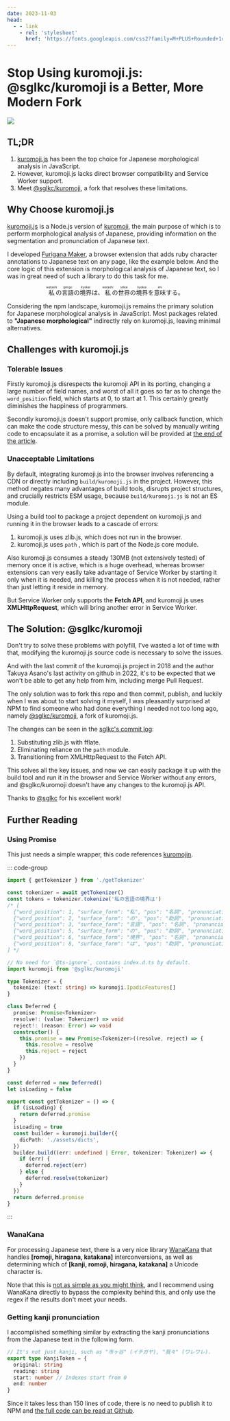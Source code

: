 ```yaml
---
date: 2023-11-03
head:
  - - link
    - rel: 'stylesheet'
      href: 'https://fonts.googleapis.com/css2?family=M+PLUS+Rounded+1c&display=swap'
---
```


# Stop Using kuromoji.js: @sglkc/kuromoji is a Better, More Modern Fork

![](/img/2023-11-03-19-42.webp)

## TL;DR

1. [kuromoji.js](https://github.com/takuyaa/kuromoji.js) has been the top choice for Japanese morphological analysis in JavaScript.
2. However, kuromoji.js lacks direct browser compatibility and Service Worker support.
3. Meet [@sglkc/kuromoji](https://github.com/sglkc/kuromoji.js), a fork that resolves these limitations.

## Why Choose kuromoji.js

[kuromoji.js](https://github.com/takuyaa/kuromoji.js) is a Node.js version of [kuromoji](https://github.com/atilika/kuromoji), the main purpose of which is to perform morphological analysis of Japanese, providing information on the segmentation and pronunciation of Japanese text.

I developed [Furigana Maker](https://github.com/aiktb/FuriganaMaker), a browser extension that adds ruby character annotations to Japanese text on any page, like the example below. And the core logic of this extension is morphological analysis of Japanese text, so I was in great need of such a library to do this task for me.

<p align="center" lang="ja">
  <ruby>私<rt>watashi</rt></ruby
  >の<ruby>言語<rt>gengo</rt></ruby
  >の<ruby>境界<rt>kyokai</rt></ruby
  >は、<ruby>私<rt>watashi</rt></ruby
  >の<ruby>世界<rt>sekai</rt></ruby
  >の<ruby>境界<rt>kyokai</rt></ruby
  >を<ruby>意味<rt>imi</rt></ruby
  >する。
</p>

Considering the npm landscape, kuromoji.js remains the primary solution for Japanese morphological analysis in JavaScript. Most packages related to **"Japanese morphological"** indirectly rely on kuromoji.js, leaving minimal alternatives.

## Challenges with kuromoji.js

### Tolerable Issues

Firstly kuromoji.js disrespects the kuromoji API in its porting, changing a large number of field names, and worst of all it goes so far as to change the `word_position` field, which starts at 0, to start at 1. This certainly greatly diminishes the happiness of programmers.

Secondly kuromoji.js doesn't support promise, only callback function, which can make the code structure messy, this can be solved by manually writing code to encapsulate it as a promise, a solution will be provided at [the end of the article](#using-promise).

### Unacceptable Limitations

By default, integrating kuromoji.js into the browser involves referencing a CDN or directly including `build/kuromoji.js` in the project. However, this method negates many advantages of build tools, disrupts project structures, and crucially restricts ESM usage, because `build/kuromoji.js` is not an ES module.

Using a build tool to package a project dependent on kuromoji.js and running it in the browser leads to a cascade of errors:

1. kuromoji.js uses zlib.js, which does not run in the browser.
2. kuromoji.js uses `path` , which is part of the Node.js core module.

Also kuromoji.js consumes a steady 130MB (not extensively tested) of memory once it is active, which is a huge overhead, whereas browser extensions can very easily take advantage of Service Worker by starting it only when it is needed, and killing the process when it is not needed, rather than just letting it reside in memory.

But Service Worker only supports the **Fetch API**, and kuromoji.js uses **XMLHttpRequest**, which will bring another error in Service Worker.

## The Solution: @sglkc/kuromoji

Don't try to solve these problems with polyfill, I've wasted a lot of time with that, modifying the kuromoji.js source code is necessary to solve the issues.

And with the last commit of the kuromoji.js project in 2018 and the author Takuya Asano's last activity on github in 2022, it's to be expected that we won't be able to get any help from him, including merge Pull Request.

The only solution was to fork this repo and then commit, publish, and luckily when I was about to start solving it myself, I was pleasantly surprised at NPM to find someone who had done everything I needed not too long ago, namely [@sglkc/kuromoji](https://github.com/sglkc/kuromoji.js), a fork of kuromoji.js.

The changes can be seen in the [sglkc's commit log](https://github.com/takuyaa/kuromoji.js/compare/master...sglkc:kuromoji.js:master):

1. Substituting zlib.js with fflate.
2. Eliminating reliance on the `path` module.
3. Transitioning from XMLHttpRequest to the Fetch API.

This solves all the key issues, and now we can easily package it up with the build tool and run it in the browser and Service Worker without any errors, and @sglkc/kuromoji doesn't have any changes to the kuromoji.js API.

Thanks to [@sglkc](https://github.com/sglkc) for his excellent work!

## Further Reading

### Using Promise

This just needs a simple wrapper, this code references [kuromojin](https://github.com/azu/kuromojin).

::: code-group

```typescript [index.ts]
import { getTokenizer } from './getTokenizer'

const tokenizer = await getTokenizer()
const tokens = tokenizer.tokenize('私の言語の境界は')
/* [
  {"word_position": 1, "surface_form": "私", "pos": "名詞", "pronunciation": "ワタシ"},
  {"word_position": 2, "surface_form": "の", "pos": "助詞", "pronunciation": "ノ"},
  {"word_position": 3, "surface_form": "言語", "pos": "名詞", "pronunciation": "ゲンゴ"},
  {"word_position": 5, "surface_form": "の", "pos": "助詞", "pronunciation": "ノ"},
  {"word_position": 6, "surface_form": "境界", "pos": "名詞", "pronunciation": "キョーカイ"},
  {"word_position": 8, "surface_form": "は", "pos": "助詞", "pronunciation": "ワ"}
] */
```

```typescript [getTokenizer.ts]
// No need for `@ts-ignore`, contains index.d.ts by default.
import kuromoji from '@sglkc/kuromoji'

type Tokenizer = {
  tokenize: (text: string) => kuromoji.IpadicFeatures[]
}

class Deferred {
  promise: Promise<Tokenizer>
  resolve!: (value: Tokenizer) => void
  reject!: (reason: Error) => void
  constructor() {
    this.promise = new Promise<Tokenizer>((resolve, reject) => {
      this.resolve = resolve
      this.reject = reject
    })
  }
}

const deferred = new Deferred()
let isLoading = false

export const getTokenizer = () => {
  if (isLoading) {
    return deferred.promise
  }
  isLoading = true
  const builder = kuromoji.builder({
    dicPath: './assets/dicts',
  })
  builder.build((err: undefined | Error, tokenizer: Tokenizer) => {
    if (err) {
      deferred.reject(err)
    } else {
      deferred.resolve(tokenizer)
    }
  })
  return deferred.promise
}
```

:::

### WanaKana

For processing Japanese text, there is a very nice library [WanaKana](https://github.com/WaniKani/WanaKana) that handles **[romoji, hiragana, katakana]** interconversions, as well as determining which of **[kanji, romoji, hiragana, katakana]** a Unicode character is.

Note that this is [not as simple as you might think](https://green.adam.ne.jp/roomazi/onamae.html#naze), and I recommend using WanaKana directly to bypass the complexity behind this, and only use the regex if the results don't meet your needs.

### Getting kanji pronunciation

I accomplished something similar by extracting the kanji pronunciations from the Japanese text in the following form.

```typescript
// It's not just kanji, such as "市ヶ谷" (イチガヤ), "我々" (ワレワレ).
export type KanjiToken = {
  original: string
  reading: string
  start: number // Indexes start from 0
  end: number
}
```

Since it takes less than 150 lines of code, there is no need to publish it to NPM and [the full code can be read at Github](https://github.com/aiktb/FuriganaMaker/blob/main/src/contents/kanjiTokenizer.ts).
